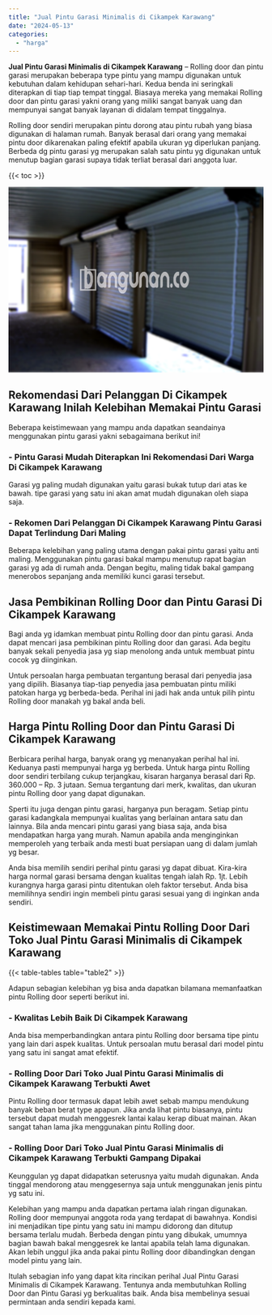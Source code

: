 ```yaml
---
title: "Jual Pintu Garasi Minimalis di Cikampek Karawang"
date: "2024-05-13"
categories: 
  - "harga"
---
```


**Jual Pintu Garasi Minimalis di Cikampek Karawang** – Rolling door dan pintu garasi merupakan beberapa type pintu yang mampu digunakan untuk kebutuhan dalam kehidupan sehari-hari. Kedua benda ini seringkali diterapkan di tiap tiap tempat tinggal. Biasaya mereka yang memakai Rolling door dan pintu garasi yakni orang yang miliki sangat banyak uang dan mempunyai sangat banyak layanan di didalam tempat tinggalnya.

Rolling door sendiri merupakan pintu dorong atau pintu rubah yang biasa digunakan di halaman rumah. Banyak berasal dari orang yang memakai pintu door dikarenakan paling efektif apabila ukuran yg diperlukan panjang. Berbeda dg pintu garasi yg merupakan salah satu pintu yg digunakan untuk menutup bagian garasi supaya tidak terliat berasal dari anggota luar.

{{< toc >}}

![Jual Pintu Garasi Minimalis di Cikampek Karawang](/images/pintu-garasi-52.png)

## Rekomendasi Dari Pelanggan Di Cikampek Karawang Inilah Kelebihan Memakai Pintu Garasi

Beberapa keistimewaan yang mampu anda dapatkan seandainya menggunakan pintu garasi yakni sebagaimana berikut ini!

### \- Pintu Garasi Mudah Diterapkan Ini Rekomendasi Dari Warga Di Cikampek Karawang

Garasi yg paling mudah digunakan yaitu garasi bukak tutup dari atas ke bawah. tipe garasi yang satu ini akan amat mudah digunakan oleh siapa saja.

### \- Rekomen Dari Pelanggan Di Cikampek Karawang Pintu Garasi Dapat Terlindung Dari Maling

Beberapa kelebihan yang paling utama dengan pakai pintu garasi yaitu anti maling. Menggunakan pintu garasi bakal mampu menutup rapat bagian garasi yg ada di rumah anda. Dengan begitu, maling tidak bakal gampang menerobos sepanjang anda memiliki kunci garasi tersebut.

## Jasa Pembikinan Rolling Door dan Pintu Garasi Di Cikampek Karawang

Bagi anda yg idamkan membuat pintu Rolling door dan pintu garasi. Anda dapat mencari jasa pembikinan pintu Rolling door dan garasi. Ada begitu banyak sekali penyedia jasa yg siap menolong anda untuk membuat pintu cocok yg diinginkan.

Untuk persoalan harga pembuatan tergantung berasal dari penyedia jasa yang dipilih. Biasanya tiap-tiap penyedia jasa pembuatan pintu miliki patokan harga yg berbeda-beda. Perihal ini jadi hak anda untuk pilih pintu Rolling door manakah yg bakal anda beli.

## Harga Pintu Rolling Door dan Pintu Garasi Di Cikampek Karawang

Berbicara perihal harga, banyak orang yg menanyakan perihal hal ini. Keduanya pasti mempunyai harga yg berbeda. Untuk harga pintu Rolling door sendiri terbilang cukup terjangkau, kisaran harganya berasal dari Rp. 360.000 – Rp. 3 jutaan. Semua tergantung dari merk, kwalitas, dan ukuran pintu Rolling door yang dapat digunakan.

Sperti itu juga dengan pintu garasi, harganya pun beragam. Setiap pintu garasi kadangkala mempunyai kualitas yang berlainan antara satu dan lainnya. Bila anda mencari pintu garasi yang biasa saja, anda bisa mendapatkan harga yang murah. Namun apabila anda menginginkan memperoleh yang terbaik anda mesti buat persiapan uang di dalam jumlah yg besar.

Anda bisa memilih sendiri perihal pintu garasi yg dapat dibuat. Kira-kira harga normal garasi bersama dengan kualitas tengah ialah Rp. 1jt. Lebih kurangnya harga garasi pintu ditentukan oleh faktor tersebut. Anda bisa memilihnya sendiri ingin membeli pintu garasi sesuai yang di inginkan anda sendiri.

## Keistimewaan Memakai Pintu Rolling Door Dari Toko Jual Pintu Garasi Minimalis di Cikampek Karawang

{{< table-tables table="table2" >}}

Adapun sebagian kelebihan yg bisa anda dapatkan bilamana memanfaatkan pintu Rolling door seperti berikut ini.

### \- Kwalitas Lebih Baik Di Cikampek Karawang

Anda bisa memperbandingkan antara pintu Rolling door bersama tipe pintu yang lain dari aspek kualitas. Untuk persoalan mutu berasal dari model pintu yang satu ini sangat amat efektif.

### \- Rolling Door Dari Toko Jual Pintu Garasi Minimalis di Cikampek Karawang Terbukti Awet

Pintu Rolling door termasuk dapat lebih awet sebab mampu mendukung banyak beban berat type apapun. Jika anda lihat pintu biasanya, pintu tersebut dapat mudah menggesrek lantai kalau kerap dibuat mainan. Akan sangat tahan lama jika menggunakan pintu Rolling door.

### \- Rolling Door Dari Toko Jual Pintu Garasi Minimalis di Cikampek Karawang Terbukti Gampang Dipakai

Keunggulan yg dapat didapatkan seterusnya yaitu mudah digunakan. Anda tinggal mendorong atau menggesernya saja untuk menggunakan jenis pintu yg satu ini.

Kelebihan yang mampu anda dapatkan pertama ialah ringan digunakan. Rolling door mempunyai anggota roda yang terdapat di bawahnya. Kondisi ini menjadikan tipe pintu yang satu ini mampu didorong dan ditutup bersama terlalu mudah. Berbeda dengan pintu yang dibukak, umumnya bagian bawah bakal menggesrek ke lantai apabila telah lama digunakan. Akan lebih unggul jika anda pakai pintu Rolling door dibandingkan dengan model pintu yang lain.

Itulah sebagian info yang dapat kita rincikan perihal Jual Pintu Garasi Minimalis di Cikampek Karawang. Tentunya anda membutuhkan Rolling Door dan Pintu Garasi yg berkualitas baik. Anda bisa membelinya sesuai permintaan anda sendiri kepada kami.
